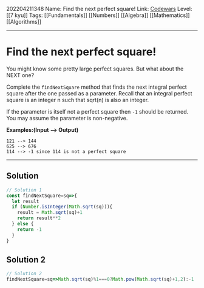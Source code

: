 202204211348
Name: Find the next perfect square!
Link: [Codewars](https://www.codewars.com/kata/56269eb78ad2e4ced1000013)
Level: [[7 kyu]]
Tags: [[Fundamentals]] [[Numbers]] [[Algebra]] [[Mathematics]] [[Algorithms]]

---

# Find the next perfect square!

You might know some pretty large perfect squares. But what about the NEXT one?

Complete the `findNextSquare` method that finds the next integral perfect square after the one passed as a parameter. Recall that an integral perfect square is an integer n such that sqrt(n) is also an integer.

If the parameter is itself not a perfect square then `-1` should be returned. You may assume the parameter is non-negative.

**Examples:(Input --> Output)**

```
121 --> 144
625 --> 676
114 --> -1 since 114 is not a perfect square
```

---

## Solution

``` javascript
// Solution 1
const findNextSquare=sq=>{
  let result
  if (Number.isInteger(Math.sqrt(sq))){
    result = Math.sqrt(sq)+1
    return result**2
  } else {
    return -1
  }
}
```

## Solution 2

``` javascript
// Solution 2
findNextSquare=sq=>Math.sqrt(sq)%1===0?Math.pow(Math.sqrt(sq)+1,2):-1
```
